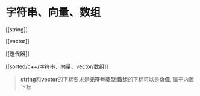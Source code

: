 # 字符串、向量、数组
[[string]]

[[vector]]

[[迭代器]]

[[sorted/c++/字符串、向量、vector/数组]]

> **string**和**vector**的下标要求是**无符号类型**;**数组**的下标可以是**负值**, 属于内置下标


	
